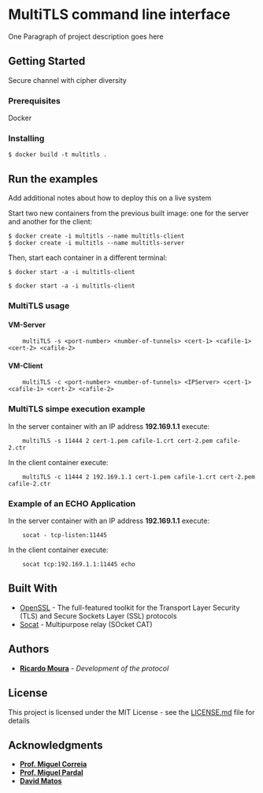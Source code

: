# MultiTLS command line interface

One Paragraph of project description goes here

## Getting Started

Secure channel with cipher diversity

### Prerequisites

Docker

### Installing


```
$ docker build -t multitls .
```


## Run the examples

Add additional notes about how to deploy this on a live system

Start two new containers from the previous built image: one for the server and another for the client:

```
$ docker create -i multitls --name multitls-client
$ docker create -i multitls --name multitls-server
```

Then, start each container in a different terminal:

```
$ docker start -a -i multitls-client
```

```
$ docker start -a -i multitls-client
```


### MultiTLS usage

#### VM-Server

```
	multiTLS -s <port-number> <number-of-tunnels> <cert-1> <cafile-1> <cert-2> <cafile-2>
```

#### VM-Client

```
	multiTLS -c <port-number> <number-of-tunnels> <IPServer> <cert-1> <cafile-1> <cert-2> <cafile-2>
```



### MultiTLS simpe execution example

In the server container with an IP address **192.169.1.1** execute: 

```
	multiTLS -s 11444 2 cert-1.pem cafile-1.crt cert-2.pem cafile-2.ctr
```

In the client container execute:

```
	multiTLS -c 11444 2 192.169.1.1 cert-1.pem cafile-1.crt cert-2.pem cafile-2.ctr
```

### Example of an ECHO Application

In the server container with an IP address **192.169.1.1** execute: 

```
	socat - tcp-listen:11445
```

In the client container execute:

```
	socat tcp:192.169.1.1:11445 echo
```



## Built With

* [OpenSSL](https://www.openssl.org) - The full-featured toolkit for the Transport Layer Security (TLS) and Secure Sockets Layer (SSL) protocols
* [Socat](http://www.dest-unreach.org/socat/doc/socat.html) - Multipurpose relay (SOcket CAT)

## Authors

* **[Ricardo Moura](https://github.com/R3Moura)** - *Development of the protocol*

## License

This project is licensed under the MIT License - see the [LICENSE.md](LICENSE.md) file for details

## Acknowledgments

* **[Prof. Miguel Correia](https://github.com/mpcorreia)** 
* **[Prof. Miguel Pardal](https://github.com/miguelpardal)** 
* **[David Matos](https://github.com/davidmatos)**


